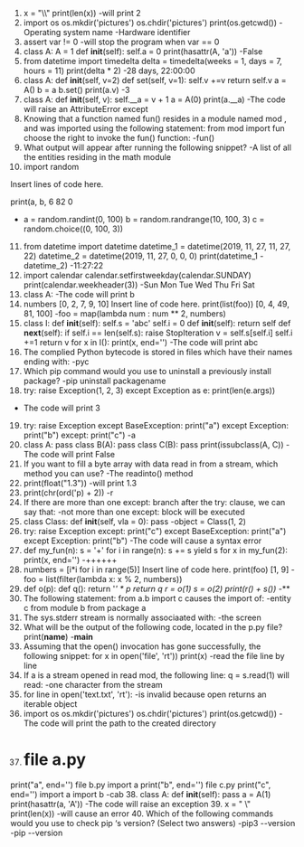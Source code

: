 1. x = "\\\\"
print(len(x))
-will print 2
2. import os
os.mkdir('pictures')
os.chdir('pictures')
print(os.getcwd())
-Operating system name
-Hardware identifier
3. assert var != 0
-will stop the program when var == 0
4. class A:
    A = 1
    def __init__(self):
       self.a = 0
print(hasattr(A, 'a'))
-False
5. from datetime import timedelta
delta = timedelta(weeks = 1, days = 7, hours = 11)
print(delta * 2)
-28 days, 22:00:00
6. class A:
    def __init__(self, v=2)
    def set(self, v=1):
       self.v +=v
       return self.v
a = A()
b = a
b.set()
print(a.v)
-3
7. class A:
   def __init__(self, v):
      self.__a = v + 1
a = A(0)
print(a.__a)
-The code will raise an AttributeError except
8. Knowing that a function named fun() resides in a module named mod , and was imported using the following statement:
from mod import fun
choose the right to invoke the fun() function:
-fun()
9. What output will appear after running the following snippet?
-A list of all the entities residing in the math module
10. import random

 Insert lines of code here.

print(a, b, 
6 82 0
-	a = random.randint(0, 100)
	b = random.randrange(10, 100, 3)
	c = random.choice((0, 100, 3))
11. from datetime import datetime
datetime_1 = datetime(2019, 11, 27, 11, 27, 22)
datetime_2 = datetime(2019, 11, 27, 0, 0, 0)
print(datetime_1 - datetime_2)
-11:27:22
12. import calendar
calendar.setfirstweekday(calendar.SUNDAY)
print(calendar.weekheader(3))
-Sun Mon Tue Wed Thu Fri Sat
13. class A: 
-The code will print b
14. numbers  [0, 2, 7, 9, 10]
 Insert line of code here.
print(list(foo))
[0, 4, 49, 81, 100]
-foo = map(lambda num : num ** 2, numbers)
15. class I:
    def __init__(self):
        self.s = 'abc'
        self.i = 0
        def __init__(self):
        return self
    def __next__(self):
        if self.i == len(self.s):
           raise StopIteration
         v = self.s[self.i]
         self.i +=1
         return v
for x in I():
    print(x, end='')
-The code will print abc
16. The complied Python bytecode is stored in files which have their names ending with:
-pyc
17. Which pip command would you use to uninstall a previously install package?
-pip uninstall packagename
18. try:
    raise Exception(1, 2, 3)
except Exception as e:
    print(len(e.args))
- The code will print 3
19. try:
    raise Exception
except BaseException:
    print("a")
except Exception:
    print("b")
except:
    print("c")
-a
20. class A:
      pass
class B(A):
      pass
class C(B):
      pass
print(issubclass(A, C))
-The code will print False
21. If you want to fill a byte array with data read in from a stream, which method you can use?
-The readinto() method
22. print(float("1.3"))
-will print 1.3
23. print(chr(ord('p) + 2))
-r
24. If there are more than one except: branch after the try: clause, we can say that:
-not more than one except: block will be executed
25. class Class:
     def __init__(self, vla = 0):
          pass
-object = Class(1, 2)
26. try:
   raise Exception
except:
   print("c")
except BaseException:
   print("a")
except Exception:
   print("b")
-The code will cause a syntax error 
27. def my_fun(n):
    s = '+'
    for i in range(n):
        s += s
        yield s
for x in my_fun(2):
    print(x, end='')
-++++++
28. numbers = [i*i for i in range(5)]
 Insert line of code here.
print(foo)
[1, 9]
-foo = list(filter(lambda x: x % 2, numbers))
29. def o(p):
    def q():
        return '*' * p
    return q
r = o(1)
s = o(2)
print(r() + s())
-***
30. The following statement:
from a.b import c
causes the import of:
-entity c from module b from package a
31. The sys.stderr stream is normally associaated with:
-the screen
32. What will be the output of the following code, located in the p.py file?
print(__name__)
-__main__
33. Assuming that the​ open() invocation has gone successfully, the following snippet:
for x in open('file', 'rt')) 
    print(x)
-read the file line by line
34. If a is a stream opened in read mod, the following line:
q = s.read(1)
will read:
-one character from the stream 
35. for line in open('text.txt', 'rt'):
-is invalid because open returns an iterable object
36. import os
os.mkdir('pictures')
os.chdir('pictures')
print(os.getcwd())
-The code will print the path to the created directory
37. # file a.py
print("a", end='')
 file b.py
import a
print("b", end='')
 file c.py
print("c", end='')
import a
import b
-cab
38. class A:
     def __init__(self):
         pass
a = A(1)
print(hasattr(a, 'A'))
-The code will raise an exception
39. x = " \\"
print(len(x))
-will cause an error
40. Which of the following commands would you use to check pip ‘s version? (Select two answers)
-pip3 --version
-pip --version
